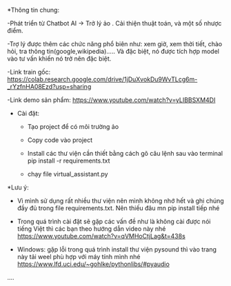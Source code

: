 *Thông tin chung:

  -Phát triển từ Chatbot AI -> Trở lý ảo . Cải thiện thuật toán, và một số nhược điểm.

  -Trợ lý được thêm các chức năng phổ biên như: xem giờ, xem thời tiết, chào hỏi, tra thông tin(google,wikipedia)..... Và đặc biệt, nó được tích hợp model vào tư vấn khiến nó trở nên đặc biệt.

  -Link train gốc: https://colab.research.google.com/drive/1jDuXvokDu9WvTLcg6m-_rYzfnHA08Ezd?usp=sharing
  
  -Link demo sản phẩm: https://www.youtube.com/watch?v=yLIBBSXM4DI


* Cài đặt:

  - Tạo project để có môi trường ảo

  - Copy code vào project

  - Install các thư viện cần thiết bằng cách gõ câu lệnh sau vào terminal pip install -r requirements.txt

  - chạy file virtual_assistant.py


*Lưu ý:

  - Vì mình sử dụng rất nhiều thư viện nên mình không nhớ hết và ghi chúng đầy đủ trong file requirements.txt. Nên thiếu đâu mn pip install tiếp nhé

  - Trong quá trình cài đặt sẽ gặp các vấn đề như là không cài được nói tiếng Việt thì các bạn theo hướng dẫn video này nhé https://www.youtube.com/watch?v=qVMHoCtjLag&t=438s

  - Windows: gặp lỗi trong quá trình install thư viện pysound thì vào trang này tải weel phù hợp với máy tính mình nhé https://www.lfd.uci.edu/~gohlke/pythonlibs/#pyaudio

....



